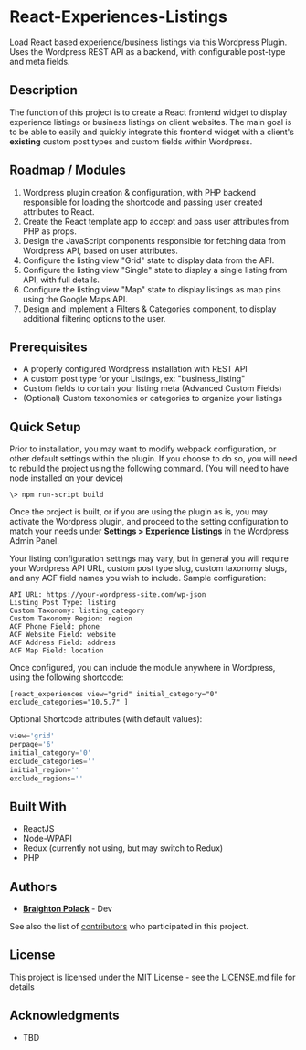 # React-Experiences-Listings
Load React based experience/business listings via this Wordpress Plugin. Uses the Wordpress REST API as a backend, with configurable post-type and meta fields.

## Description
The function of this project is to create a React frontend widget to display experience listings or business listings on client websites. The main goal is to be able to easily and quickly integrate this frontend widget with a client's **existing** custom post types and custom fields within Wordpress.

## Roadmap / Modules

1. Wordpress plugin creation & configuration, with PHP backend responsible for loading the shortcode and passing user created attributes to React.
2. Create the React template app to accept and pass user attributes from PHP as props.
3. Design the JavaScript components responsible for fetching data from Wordpress API, based on user attributes.
4. Configure the listing view "Grid" state to display data from the API.
5. Configure the listing view "Single" state to display a single listing from API, with full details.
6. Configure the listing view "Map" state to display listings as map pins using the Google Maps API.
7. Design and implement a Filters & Categories component, to display additional filtering options to the user.

## Prerequisites

* A properly configured Wordpress installation with REST API
* A custom post type for your Listings, ex: "business_listing"
* Custom fields to contain your listing meta (Advanced Custom Fields)
* (Optional) Custom taxonomies or categories to organize your listings

## Quick Setup
Prior to installation, you may want to modify webpack configuration, or other default settings within the plugin. If you choose to do so, you will need to rebuild the project using the following command. (You will need to have node installed on your device)

```
\> npm run-script build
```

Once the project is built, or if you are using the plugin as is, you may activate the Wordpress plugin, and proceed to the setting configuration to match your needs under **Settings > Experience Listings** in the Wordpress Admin Panel. 

Your listing configuration settings may vary, but in general you will require your Wordpress API URL, custom post type slug, custom taxonomy slugs, and any ACF field names you wish to include. Sample configuration:

```
API URL: https://your-wordpress-site.com/wp-json
Listing Post Type: listing
Custom Taxonomy: listing_category
Custom Taxonomy Region: region
ACF Phone Field: phone
ACF Website Field: website
ACF Address Field: address
ACF Map Field: location
```

Once configured, you can include the module anywhere in Wordpress, using the following shortcode: 

```
[react_experiences view="grid" initial_category="0" exclude_categories="10,5,7" ]
```

Optional Shortcode attributes (with default values):

```javascript
view='grid'
perpage='6'
initial_category='0'
exclude_categories=''
initial_region=''
exclude_regions=''
```

## Built With

* ReactJS
* Node-WPAPI
* Redux (currently not using, but may switch to Redux)
* PHP

## Authors

* **[Braighton Polack](https://github.com/bpolack/)** - Dev

See also the list of [contributors](https://github.com/bpolack/React-Experiences-Listings/contributors) who participated in this project.

## License

This project is licensed under the MIT License - see the [LICENSE.md](LICENSE.md) file for details

## Acknowledgments

* TBD
